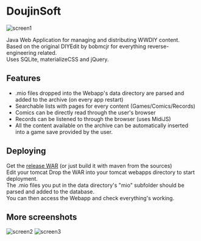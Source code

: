 # DoujinSoft

![screen1](https://cloud.githubusercontent.com/assets/8237712/26278790/4ffd633a-3da3-11e7-865f-015cab5fef5e.png)

Java Web Application for managing and distributing WWDIY content.  
Based on the original DIYEdit by bobmcjr for everything reverse-engineering related.  
Uses SQLite, materializeCSS and jQuery. 

## Features  

* .mio files dropped into the Webapp's data directory are parsed and added to the archive (on every app restart)
* Searchable lists with pages for every content (Games/Comics/Records)
* Comics can be directly read through the user's browser
* Records can be listened to through the browser (uses MidiJS)
* All the content available on the archive can be automatically inserted into a game save provided by the user.


## Deploying  

Get the [release WAR](https://github.com/Difegue/DoujinSoft/releases) (or just build it with maven from the sources)  
Edit your tomcat 
Drop the WAR into your tomcat webapps directory to start deployment.  
The .mio files you put in the data directory's "mio" subfolder should be parsed and added to the database.  
You can then access the Webapp and check everything's working.

## More screenshots
![screen2](https://cloud.githubusercontent.com/assets/8237712/26278791/4fff292c-3da3-11e7-96be-575c8c96ab0b.png)
![screen3](https://cloud.githubusercontent.com/assets/8237712/26278792/50025d7c-3da3-11e7-947d-d87debba05c9.png)
